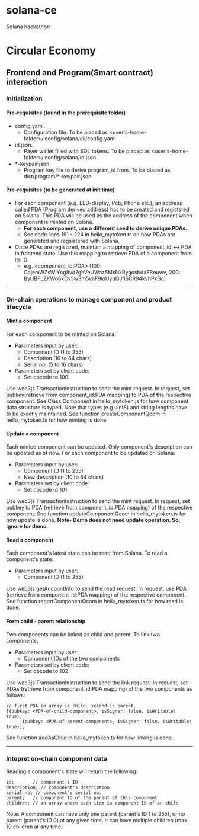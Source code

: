# solana-ce
Solana hackathon

# Circular Economy
## Frontend and Program(Smart contract) interaction

### Initialization
#### Pre-requisites (found in the prerequisite folder)
- config.yaml. 
  - Configuration file. To be placed as <user's-home-folder>/.config/solana/cli/config.yaml
- id.json. 
  - Payer wallet filled with SOL tokens. To be placed as <user's-home-folder>/.config/solana/id.json
- \*-keypair.json.
  - Program key file to derive program_id from. To be placed as dist/program/\*-keypair.json

#### Pre-requisites (to be generated at init time)
- For each component (e.g. LED-display, Pcb, Phone etc.), an address called PDA (Program derived address) has to be created and registsred on Solana. This PDA will be used as the address of the component when component is minted on Solana.
  - **For each component, use a different seed to derive unique PDAs.**
  - See code lines 191 - 224 in hello_mytoken.ts on how PDAs are generated and regsistered with Solana.
- Once PDAs are registsred, maintain a mapping of component_id <-> PDA in frontend state. Use this mapping to retrieve PDA of a component from its ID.
  - e.g. <component_id:PDA> (100: CojemWZsWiYng8vd7ghVeUWaz5MsNkRygosbdaEBouwv, 200: ByUBFLZKWo6xCv5w3m5vaF9ioUyuQJfi6CR94kvhPxGc)

---

### On-chain operations to manage component and product lifecycle
#### Mint a component
For each component to be minted on Solana:
- Parameters input by user:
  - Component ID (1 to 255)
  - Description (10 to 64 chars)
  - Serial no. (5 to 16 chars)
- Parameters set by client code: 
  - Set opcode to 100

Use web3js TransactionInstruction to send the mint request. In request, set pubkey(retrieve from component_id:PDA mapping) to PDA of the respective component.
See Class Component in hello_mytoken.js for how component data structure is typed. Note that types (e.g uint8) and string lengths have to be exactly maintained. 
See function createComponentQcom in hello_mytoken.ts for how minting is done.

#### Update a component
Each minted component can be updated. Only component's description can be updated as of now.
For each component to be updated on Solana:
- Parameters input by user:
  - Component ID (1 to 255)
  - New description (10 to 64 chars)
- Parameters set by client code: 
  - Set opcode to 101

Use web3js TransactionInstruction to send the mint request. In request, set pubkey to PDA (retrieve from component_id:PDA mapping) of the respective component.
See function updateComponentQcom in hello_mytoken.ts for how update is done.
**Note- Demo does not need update operation. So, ignore for demo.**


#### Read a component
Each component's latest state can be read from Solana.
To read a component's state:
- Parameters input by user:
  - Component ID (1 to 255)

Use web3js getAccountInfo to send the read request. In request, use PDA (retrieve from component_id:PDA mapping) of the respective component. 
See function reportComponentQcom in hello_mytoken.ts for how read is done.

#### Form child - parent relationship
Two components can be linked as child and parent.
To link two components:
- Parameters input by user:
  - Component IDs of the two components
- Parameters set by client code:
  - Set opcode to 102 

Use web3js TransactionInstruction to send the link request. In request, set PDAs (retrieve from component_id:PDA mapping) of the two components as follows:
```
// first PDA in array is child. second is parent.
[{pubkey: <PDA-of-child-component>, isSigner: false, isWritable: true},
      {pubkey: <PDA-of-parent-component>, isSigner: false, isWritable: true}],
```      
See function addAsChild in hello_mytoken.ts for how linking is done.

---

### Intepret on-chain component data
Reading a component's state will return the following:
```
id;       // component's ID
description; // component's description
serial_no; // component's serial no.
parent;   // component ID of the parent of this component
children; // an array where each item is component ID of an child
```
Note: A component can have only one parent (parent's ID 1 to 255), or no parent (parent's ID 0) at any given time. It can have multiple children (max 10 children at any time)






